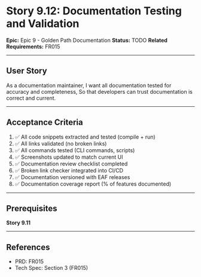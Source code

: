 # Story 9.12: Documentation Testing and Validation

**Epic:** Epic 9 - Golden Path Documentation
**Status:** TODO
**Related Requirements:** FR015

---

## User Story

As a documentation maintainer,
I want all documentation tested for accuracy and completeness,
So that developers can trust documentation is correct and current.

---

## Acceptance Criteria

1. ✅ All code snippets extracted and tested (compile + run)
2. ✅ All links validated (no broken links)
3. ✅ All commands tested (CLI commands, scripts)
4. ✅ Screenshots updated to match current UI
5. ✅ Documentation review checklist completed
6. ✅ Broken link checker integrated into CI/CD
7. ✅ Documentation versioned with EAF releases
8. ✅ Documentation coverage report (% of features documented)

---

## Prerequisites

**Story 9.11**

---

## References

- PRD: FR015
- Tech Spec: Section 3 (FR015)
